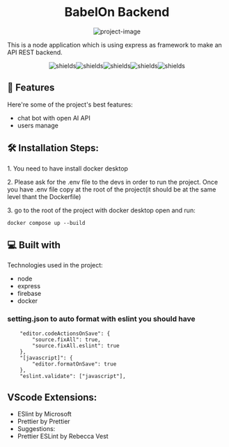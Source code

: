 <h1 align="center" id="title">BabelOn Backend</h1>

<p align="center"><img src="https://socialify.git.ci/osocaramelosofer/cuddly-octo-computing-machine/image?font=Source%20Code%20Pro&amp;language=1&amp;name=1&amp;pattern=Charlie%20Brown&amp;stargazers=1&amp;theme=Dark" alt="project-image"></p>

<p id="description">This is a node application which is using express as framework to make an API REST backend.</p>

<p align="center"><img src="https://img.shields.io/badge/ts-fff?style=flat&amp;logo=ts-node" alt="shields"><img src="https://img.shields.io/badge/node-fff?style=flat&amp;logo=Node.js" alt="shields"><img src="https://img.shields.io/badge/firebase-000?logo=firebase" alt="shields"><img src="https://img.shields.io/badge/docker-fff?logo=Docker" alt="shields"><img src="https://img.shields.io/badge/express-000?logo=Express" alt="shields"></p>

  
  
<h2>🧐 Features</h2>

Here're some of the project's best features:

*   chat bot with open AI API
*   users manage

<h2>🛠️ Installation Steps:</h2>

<p>1. You need to have install docker desktop</p>

<p>2. Please ask for the .env file to the devs in order to run the project. Once you have .env file copy at the root of the project(it should be at the same level thant the Dockerfile)</p>

<p>3. go to the root of the project with docker desktop open and run:</p>

```
docker compose up --build
```

  
  
<h2>💻 Built with</h2>

Technologies used in the project:

*   node
*   express
*   firebase
*   docker


### setting.json to auto format with eslint you should have
```
    "editor.codeActionsOnSave": {
        "source.fixAll": true,
        "source.fixAll.eslint": true
    },
    "[javascript]": {
        "editor.formatOnSave": true
    },
    "eslint.validate": ["javascript"],
```

## VScode Extensions:
- ESlint by Microsoft
- Prettier by Prettier
- Suggestions: 
- Prettier ESLint  by Rebecca Vest


